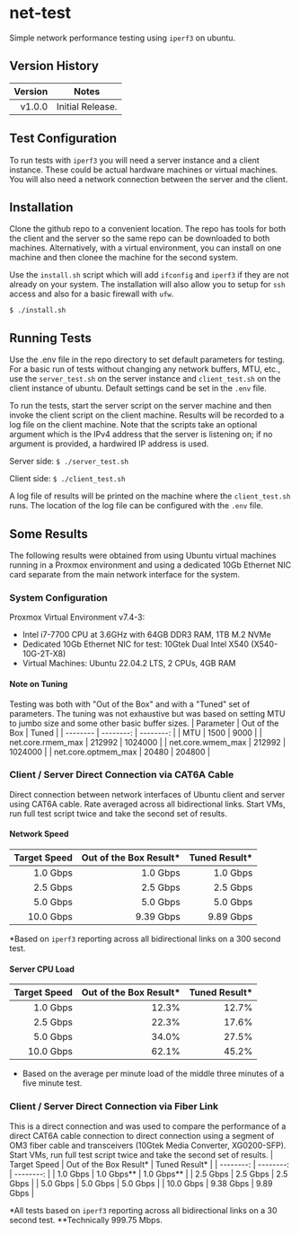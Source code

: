 # net-test
Simple network performance testing using ```iperf3``` on ubuntu.

## Version History
| Version | Notes |
| ------: | ----- |
| v1.0.0 | Initial Release. |

## Test Configuration
To run tests with ```iperf3``` you will need a server instance and a client instance. These could be actual
hardware machines or virtual machines. You will also need a network connection between the server and the client.

## Installation
Clone the github repo to a convenient location. The repo has tools for both the client and the server so the same repo can be downloaded to both machines. Alternatively, with a virtual environment, you can install on one machine and then clonee the machine for the second system.

Use the ```install.sh``` script which will add ```ifconfig``` and ```iperf3``` if they are not already on your system. The installation will also allow you to setup for ```ssh``` access and also for a basic firewall with ```ufw```.

```$ ./install.sh```

## Running Tests
Use the .env file in the repo directory to set default parameters for testing.
For a basic run of tests without changing any network buffers, MTU, etc., use the ```server_test.sh``` on
the server instance and ```client_test.sh``` on the client instance of ubuntu. Default settings cand be set in the ```.env``` file.

To run the tests, start the server script on the server machine and then invoke the client script on the client machine. Results will be recorded to a log file on the client machine. Note that the scripts take an optional argument which is the IPv4 address that the server is listening on; if no argument is provided, a hardwired IP address is used.

Server side:
```$ ./server_test.sh```

Client side:
```$ ./client_test.sh```

A log file of results will be printed on the machine where the ```client_test.sh``` runs. The location of the log file can be configured with the ```.env``` file.

## Some Results
The following results were obtained from using Ubuntu virtual machines running in a Proxmox environment and using a dedicated 10Gb Ethernet NIC card separate from the main network interface for the system.

### System Configuration
Proxmox Virtual Environment v7.4-3:
* Intel i7-7700 CPU at 3.6GHz with 64GB DDR3 RAM, 1TB M.2 NVMe
* Dedicated 10Gb Ethernet NIC for test: 10Gtek Dual Intel X540 (X540-10G-2T-X8)
* Virtual Machines: Ubuntu 22.04.2 LTS, 2 CPUs, 4GB RAM

#### Note on Tuning
Testing was both with "Out of the Box" and with a "Tuned" set of parameters. The tuning was not exhaustive but was based on setting MTU to jumbo size and some other basic buffer sizes.
| Parameter | Out of the Box | Tuned |
| -------- | --------: | --------: |
| MTU | 1500 | 9000 |
| net.core.rmem_max | 212992 | 1024000 |
| net.core.wmem_max | 212992 | 1024000 |
| net.core.optmem_max | 20480 | 204800 |

### Client / Server Direct Connection via CAT6A Cable
Direct connection between network interfaces of Ubuntu client and server using CAT6A cable. Rate averaged across all bidirectional links. Start VMs, run full test script twice and take the second set of results.

#### Network Speed
| Target Speed | Out of the Box Result* | Tuned Result* |
| --------: | --------: | --------: |
| 1.0 Gbps | 1.0 Gbps | 1.0 Gbps |
| 2.5 Gbps | 2.5 Gbps | 2.5 Gbps |
| 5.0 Gbps | 5.0 Gbps | 5.0 Gbps |
| 10.0 Gbps | 9.39 Gbps | 9.89 Gbps |

*Based on ```iperf3``` reporting across all bidirectional links on a 300 second test.

#### Server CPU Load
| Target Speed | Out of the Box Result* | Tuned Result* |
| --------: | --------: | --------: |
| 1.0 Gbps | 12.3% | 12.7% |
| 2.5 Gbps | 22.3% | 17.6% |
| 5.0 Gbps | 34.0% | 27.5% |
| 10.0 Gbps | 62.1% | 45.2% |

* Based on the average per minute load of the middle three minutes of a five minute test.

### Client / Server Direct Connection via Fiber Link
This is a direct connection and was used to compare the performance of a direct CAT6A cable connection to direct connection using a segment of OM3 fiber cable and transceivers (10Gtek Media Converter, XG0200-SFP). Start VMs, run full test script twice and take the second set of results.
| Target Speed | Out of the Box Result* | Tuned Result* |
| --------: | --------: | --------: |
| 1.0 Gbps | 1.0 Gbps** | 1.0 Gbps** |
| 2.5 Gbps | 2.5 Gbps | 2.5 Gbps |
| 5.0 Gbps | 5.0 Gbps | 5.0 Gbps |
| 10.0 Gbps | 9.38 Gbps | 9.89 Gbps |

*All tests based on ```iperf3``` reporting across all bidirectional links on a 30 second test.
**Technically 999.75 Mbps.

